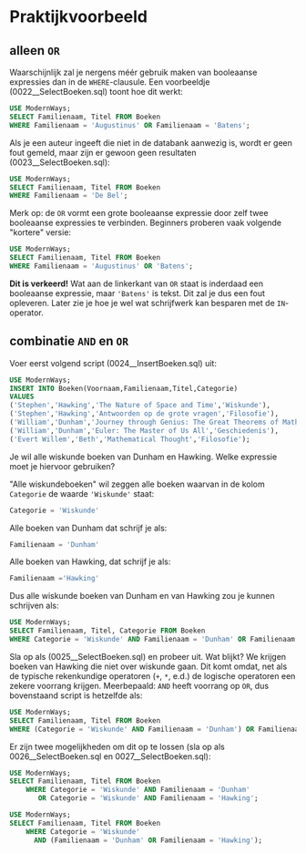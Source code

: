 # Praktijkvoorbeeld

## alleen `OR`

Waarschijnlijk zal je nergens méér gebruik maken van booleaanse expressies dan in de `WHERE`-clausule. Een voorbeeldje \(0022\_\_SelectBoeken.sql\) toont hoe dit werkt:

```sql
USE ModernWays;
SELECT Familienaam, Titel FROM Boeken
WHERE Familienaam = 'Augustinus' OR Familienaam = 'Batens';
```

Als je een auteur ingeeft die niet in de databank aanwezig is, wordt er geen fout gemeld, maar zijn er gewoon geen resultaten \(0023\_\_SelectBoeken.sql\):

```sql
USE ModernWays;
SELECT Familienaam, Titel FROM Boeken
WHERE Familienaam = 'De Bel';
```

Merk op: de `OR` vormt een grote booleaanse expressie door zelf twee booleaanse expressies te verbinden. Beginners proberen vaak volgende "kortere" versie:

```sql
USE ModernWays;
SELECT Familienaam, Titel FROM Boeken
WHERE Familienaam = 'Augustinus' OR 'Batens';
```

**Dit is verkeerd!** Wat aan de linkerkant van `OR` staat is inderdaad een booleaanse expressie, maar `'Batens'` is tekst. Dit zal je dus een fout opleveren. Later zie je hoe je wel wat schrijfwerk kan besparen met de `IN`-operator.

## combinatie `AND` en `OR`

Voer eerst volgend script \(0024\_\_InsertBoeken.sql\) uit:

```sql
USE ModernWays;
INSERT INTO Boeken(Voornaam,Familienaam,Titel,Categorie)
VALUES
('Stephen','Hawking','The Nature of Space and Time','Wiskunde'),
('Stephen','Hawking','Antwoorden op de grote vragen','Filosofie'),
('William','Dunham','Journey through Genius: The Great Theorems of Mathematics','Wiskunde'),
('William','Dunham','Euler: The Master of Us All','Geschiedenis'),
('Evert Willem','Beth','Mathematical Thought','Filosofie');
```

Je wil alle wiskunde boeken van Dunham en Hawking. Welke expressie moet je hiervoor gebruiken?

"Alle wiskundeboeken" wil zeggen alle boeken waarvan in de kolom `Categorie` de waarde `'Wiskunde'` staat:

```sql
Categorie = 'Wiskunde'
```

Alle boeken van Dunham dat schrijf je als:

```sql
Familienaam = 'Dunham'
```

Alle boeken van Hawking, dat schrijf je als:

```sql
Familienaam ='Hawking'
```

Dus alle wiskunde boeken van Dunham en van Hawking zou je kunnen schrijven als:

```sql
USE ModernWays;
SELECT Familienaam, Titel, Categorie FROM Boeken
WHERE Categorie = 'Wiskunde' AND Familienaam = 'Dunham' OR Familienaam = 'Hawking';
```

Sla op als \(0025\_\_SelectBoeken.sql\) en probeer uit. Wat blijkt? We krijgen boeken van Hawking die niet over wiskunde gaan. Dit komt omdat, net als de typische rekenkundige operatoren \(`+`, `*`, e.d.\) de logische operatoren een zekere voorrang krijgen. Meerbepaald: `AND` heeft voorrang op `OR`, dus bovenstaand script is hetzelfde als:

```sql
USE ModernWays;
SELECT Familienaam, Titel FROM Boeken
WHERE (Categorie = 'Wiskunde' AND Familienaam = 'Dunham') OR Familienaam = 'Hawking';
```

Er zijn twee mogelijkheden om dit op te lossen \(sla op als 0026\_\_SelectBoeken.sql en 0027\_\_SelectBoeken.sql\):

```sql
USE ModernWays;
SELECT Familienaam, Titel FROM Boeken
    WHERE Categorie = 'Wiskunde' AND Familienaam = 'Dunham'
       OR Categorie = 'Wiskunde' AND Familienaam = 'Hawking';
```

```sql
USE ModernWays;
SELECT Familienaam, Titel FROM Boeken
    WHERE Categorie = 'Wiskunde'
      AND (Familienaam = 'Dunham' OR Familienaam = 'Hawking');
```

